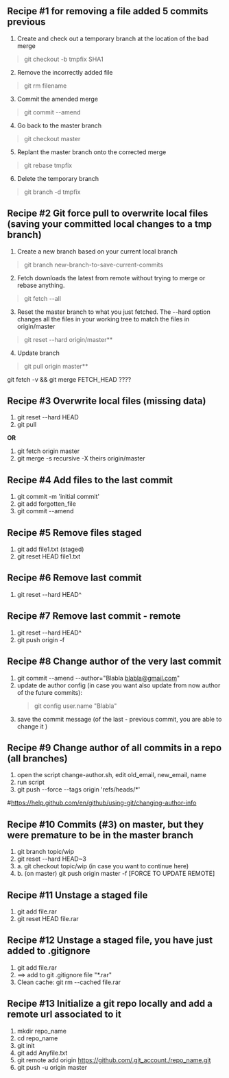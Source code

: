 
## Recipe #1  for removing a file added 5 commits previous

1. Create and check out a temporary branch at the location of the bad merge
> git checkout -b tmpfix SHA1

2. Remove the incorrectly added file
> git rm filename

3. Commit the amended merge
> git commit --amend

4. Go back to the master branch
> git checkout master

5. Replant the master branch onto the corrected merge
> git rebase tmpfix

6. Delete the temporary branch
> git branch -d tmpfix

## Recipe #2 Git force pull to overwrite local files (saving your committed local changes to a tmp branch)

1. Create a new branch based on your current local branch
> git branch new-branch-to-save-current-commits

2. Fetch downloads the latest from remote without trying to merge or rebase anything.
> git fetch --all

3. Reset the master branch to what you just fetched. The --hard option changes all the files in your working tree to match the files in origin/master
> git reset --hard origin/master**

4. Update branch
> git pull origin master**

git fetch -v && git merge FETCH_HEAD  ????

## Recipe #3 Overwrite local files (missing data)
1. git reset --hard HEAD
2. git pull

**OR**

1. git fetch origin master
2. git merge -s recursive -X theirs origin/master

## Recipe #4 Add files to the last commit
1. git commit -m 'initial commit'
2. git add forgotten_file
3. git commit --amend

## Recipe #5 Remove files staged
1. git add file1.txt  (staged)
2. git reset HEAD file1.txt

## Recipe #6 Remove last commit
1. git reset --hard HEAD^

## Recipe #7 Remove last commit - remote
1. git reset --hard HEAD^
2. git push origin -f

  
## Recipe #8 Change author of the very last commit
1. git commit --amend --author="Blabla <blabla@gmail.com>"
2. update de author config (in case you want also update from now author of the future commits):
    > git config user.name "Blabla" 
3. save the commit message (of the last - previous commit, you are able to change it )

## Recipe #9 Change author of all commits in a repo (all branches)
1. open the script change-author.sh, edit old_email, new_email, name
2. run script
3. git push --force --tags origin 'refs/heads/*'

#https://help.github.com/en/github/using-git/changing-author-info

## Recipe #10 Commits (#3) on master, but they were premature to be in the master branch
1. git branch topic/wip
2. git reset --hard HEAD~3 
3. a. git checkout topic/wip (in case you want to continue here)
3. b. (on master) git push origin master -f [FORCE TO UPDATE REMOTE]

## Recipe #11 Unstage a staged file
1. git add file.rar
2. git reset HEAD file.rar

## Recipe #12 Unstage a staged file, you have just added to .gitignore
1. git add file.rar
2. ==> add to git .gitignore file "*.rar"
3. Clean cache: git rm --cached file.rar

## Recipe #13 Initialize a git repo locally and add a remote url associated to it
1. mkdir repo_name
2. cd repo_name
3. git init
4. git add Anyfile.txt
5. git remote add origin  https://github.com/.git_account./repo_name.git
6. git push -u origin master
